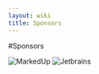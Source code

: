 ```yaml
---
layout: wiki
title: Sponsors
---
```

#Sponsors

![MarkedUp](images/sponsors/MarkedUp.png)
![Jetbrains](images/sponsors/jetbrains.gif)
